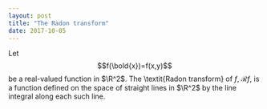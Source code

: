 ```yaml
---
layout: post
title: "The Radon transform"
date: 2017-10-05
---
```


Let $$f(\bold{x})=f(x,y)$$ be a real-valued function in $\R^2$.
The \textit{Radon transform} of $f$, $\mathcal{R}f$, is a function defined on the space of straight lines in $\R^2$ by
the line integral along each such line.
